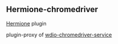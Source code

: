 ## Hermione-chromedriver

[Hermione](https://github.com/gemini-testing/hermione) plugin

plugin-proxy of [wdio-chromedriver-service](https://www.npmjs.com/package/wdio-chromedriver-service)